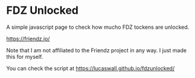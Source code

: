 # FDZ Unlocked

A simple javascript page to check how mucho FDZ tockens are unlocked.

https://friendz.io/

Note that I am not affiliated to the Friendz project in any way. I just made this for myself.

You can check the script at https://lucaswall.github.io/fdzunlocked/
